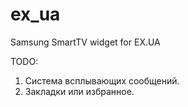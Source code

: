 ex_ua
=====

Samsung SmartTV widget for EX.UA

TODO:
1. Система всплывающих сообщений.
2. Закладки или избранное.
